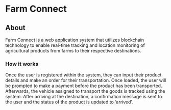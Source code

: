 
# Farm Connect

## About

Farm Connect is a web application system that utilizes blockchain technology to enable real-time tracking and location monitoring of agricultural products from farms to their respective destinations.

### How it works
Once the user is registered within the system, they can input their product details and make an order for their transportation. Once loaded, the user will be prompted to make a payment before the product has been transported. Afterwards, the vehicle assigned to transport the goods is tracked using the system. After arriving at the destination, a confirmation message is sent to the user and the status of the product is updated to ‘arrived’.